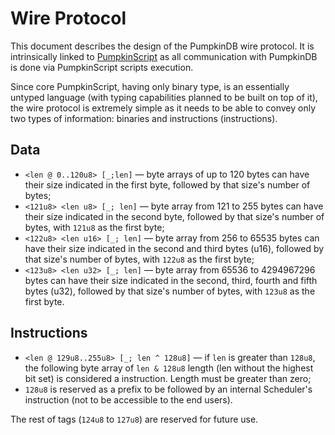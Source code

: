 # Wire Protocol

This document describes the design of the PumpkinDB wire protocol. It is intrinsically linked to [PumpkinScript](script/README.md) as all
communication with PumpkinDB is done via PumpkinScript scripts execution.

Since core PumpkinScript, having only binary type, is an essentially untyped language (with typing capabilities planned to be built on top of it), the wire protocol is extremely simple as it needs to be able to convey only two types of information: binaries and instructions (instructions).

## Data

* `<len @ 0..120u8> [_;len]` — byte arrays of up to 120 bytes can have their size indicated
in the first byte, followed by that size's number of bytes;
* `<121u8> <len u8> [_; len]` — byte array from 121 to 255 bytes can have their size indicated
in the second byte, followed by that size's number of bytes, with `121u8` as the first byte;
* `<122u8> <len u16> [_; len]` — byte array from 256 to 65535 bytes can have their size
indicated in the second and third bytes (u16), followed by that size's number of bytes,
with `122u8` as the first byte;
* `<123u8> <len u32> [_; len]` — byte array from 65536 to 4294967296 bytes can have their
size indicated in the second, third, fourth and fifth bytes (u32), followed by that size's
number of bytes, with `123u8` as the first byte.

## Instructions

* `<len @ 129u8..255u8> [_; len ^ 128u8]` — if `len` is greater than `128u8`, the following
byte array of `len & 128u8` length (len without the highest bit set) is considered a instruction.
Length must be greater than zero;
* `128u8` is reserved as a prefix to be followed by an internal Scheduler's instruction (not to be
 accessible to the end users).

The rest of tags (`124u8` to `127u8`) are reserved for future use.
